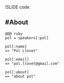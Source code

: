 !SLIDE code
## #About ##

    @@@ ruby    
    pol = speakers[:pol]

    pol[:name]
    => "Pol Llovet"

    pol[:email]
    => "pol.llovet@gmail.com"

    pol[:about]
    => "about pol"

